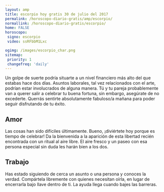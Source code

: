 ```yaml
---
layout: amp
title: escorpio hoy gratis 30 de julio del 2017 
permalink: /horoscopo-diario-gratis/amp/escorpio/
normallink: /horoscopo-diario-gratis/escorpio/
home: FALSE
horoscopo:
 signo: escorpio
 video: ssRFbbM1Lxc

ogimg: /images/escorpio_char.png
sitemap:
 priority: 1
 changefreq: 'daily'
---
```



Un golpe de suerte podría situarte a un nivel financiero más alto del que estabas hace dos días. Asuntos laborales, tal vez relacionados con el arte, podrían estar involucrados de alguna manera. Tú y tu pareja probablemente van a querer salir a celebrar tu buena fortuna, sin embargo, asegúrate de no excederte. Querrás sentirte absolutamente fabuloso/a mañana para poder seguir disfrutando de tu éxito.

## Amor

Las cosas han sido difíciles últimamente. Bueno, ¡diviértete hoy porque es tiempo de celebrar! Da la bienvenida a la aparición de esta libertad recién encontrada con un ritual al aire libre. El aire fresco y un paseo con esa persona especial sin duda les harán bien a los dos.

## Trabajo

Has estado siguiendo de cerca un asunto o una persona y conoces la verdad. Compártela libremente con quienes necesitan oírla, en lugar de encerrarla bajo llave dentro de ti. La ayuda llega cuando bajes las barreras.